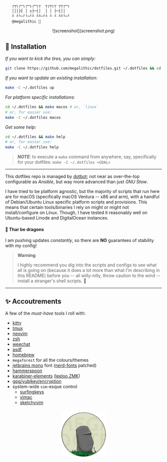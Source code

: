 ```sh

   ┌┬┐┌─┐┌─┐┌─┐┬  ┬┌┬┐┬ ┬┬┌─┐
   │││├┤ │ ┬├─┤│  │ │ ├─┤││
   ┴ ┴└─┘└─┘┴ ┴┴─┘┴ ┴ ┴ ┴┴└─┘
   @megalithic 🗿

```

<p align="center">
  ![screenshot](screenshot.png)
</p>

## 🚀 Installation

_If you want to kick the tires, you can simply:_

```bash
git clone https://github.com/megalithic/dotfiles.git ~/.dotfiles && cd ~/.dotfiles && make install
```

_If you want to update an existing installation:_

```bash
make -C ~/.dotfiles up
```

_For platform specific installations:_

```bash
cd ~/.dotfiles && make macos # or, `linux`
# or, for easier use:
make -C ~/.dotfiles macos
```

_Get some help:_

```bash
cd ~/.dotfiles && make help
# or, for easier use:
make -C ~/.dotfiles help
```

> **_NOTE_**: to execute a `make` command from anywhere, say, specifically for your dotfiles: `make -C ~/.dotfiles <GOAL>`

---

This dotfiles repo is managed by [dotbot](https://github.com/anishathalye/dotbot); not near as over-the-top configurable as _Ansible_, but way more advanced than just _GNU Stow_.

I have tried to be platform agnostic, but the majority of scripts that run here are for macOS (specifically macOS Ventura -- x86 and arm), with a handful of Debian/Ubuntu Linux specific platform scripts and provisions. This means that certain tools/binaries I rely on might or might not install/configure on Linux. Though, I have tested it reasonably well on Ubuntu-based Linode and DigitalOcean instances.

#### 🐉 Thar be dragons

I am pushing updates _constantly_, so there are **NO** guarantees of stability with my config!

> **Warning**
>
> I highly recommend you dig into the scripts and configs to see what all is going on (because it does a lot more than what I'm describing in this README) before you -- all willy-nilly, throw caution to the wind -- install a stranger's shell scripts. 🤣

---

## ✨ Accoutrements

A few of the _must-have_ tools I roll with:

- [kitty](https://github.com/kovidgoyal/kitty)
- [tmux](https://github.com/tmux/tmux/wiki)
- [neovim](https://neovim.io/)
- [zsh](https://www.zsh.org/)
- [weechat](https://www.weechat.org/)
- [asdf](https://asdf-vm.com/)
- [homebrew](https://brew.sh/)
- `megaforest` for all the colours/themes
- [jetbrains mono](https://www.jetbrains.com/lp/mono/) font ([nerd-fonts](https://github.com/ryanoasis/nerd-fonts#font-patcher) patched)
- [hammerspoon](https://github.com/megalithic/dotfiles/tree/master/hammerspoon)
- [karabiner-elements](https://github.com/tekezo/Karabiner-Elements) ([leeloo ZMK](https://github.com/megalithic/zmk-config))
- [gpg/yubikey/encryption](https://github.com/drduh/YubiKey-Guide)
- system-wide `vim`-esque control
  - [surfingkeys](https://github.com/brookhong/Surfingkeys)
  - [vimac](https://vimacapp.com)
  - [sketchyvim](https://github.com/FelixKratz/SketchyVim)

<p align="center" style="margin-top: 20px;">
  <a href="https://megalithic.io" target="_blank">
    <img src="megadotfiles.png" alt="megadotfiles" height="150px"/>
  </a>
</p>
